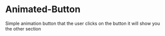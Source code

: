 # Animated-Button
Simple animation button that the user clicks on the button it will show you the other section
